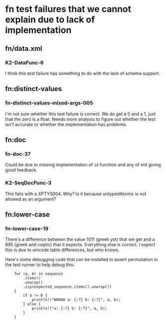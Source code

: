 # fn test failures that we cannot explain due to lack of implementation

## fn/data.xml 

### K2-DataFunc-6

I think this test failure has something to do with the lack of schema support.

## fn:distinct-values

### fn-distinct-values-mixed-args-005

I'm not sure whether this test failure is correct. We do get a 0 and a 1,
just that the zero is a float. Needs more analysis to figure out whether
the test isn't accurate or whether the implementation has problems.

## fn:doc

### fn-doc-37

Could be due to missing implementation of `id` function and any of not giving
good feedback.

### K2-SeqDocFunc-3

This fails with a XPTY0004. Why? Is it because untypedAtomic is not allowed as an argument?

## fn:lower-case

### fn-lower-case-19

There's a difference between the value 1011 (greek yot) that we get and a 895
(greek and coptic) that it expects. Everything else is correct. I expect this
is due to unicode table differences, but who knows.

Here's some debugging code that can be installed in assert permutation in
the test runner to help debug this:

```
    for (a, b) in sequence
        .items()
        .unwrap()
        .zip(expected_sequence.items().unwrap())
    {
        if a != b {
            println!("WHOAH a: {:?} b: {:?}", a, b);
        } else {
            println!("a: {:?} b: {:?}", a, b);
        }
    }
```


